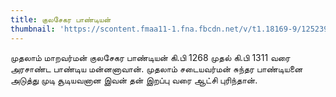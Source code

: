 ```yaml
---
title: குலசேகர பாண்டியன்
thumbnail: 'https://scontent.fmaa11-1.fna.fbcdn.net/v/t1.18169-9/12523906_463101433879134_7738417106002209633_n.jpg?_nc_cat=110&ccb=1-3&_nc_sid=973b4a&_nc_ohc=okPNjCAdfWYAX8nRY8e&_nc_ht=scontent.fmaa11-1.fna&oh=6d26d550c77703cea46741c9226e89fd&oe=60DF1DD8'
---
```


முதலாம் மாறவர்மன் குலசேகர பாண்டியன் கி.பி 1268 முதல் கி.பி 1311 வரை அரசாண்ட பாண்டிய மன்னனாவான். முதலாம் சடையவர்மன் சுந்தர பாண்டியனை அடுத்து முடி சூடியவனான இவன் தன் இறப்பு வரை ஆட்சி புரிந்தான்.